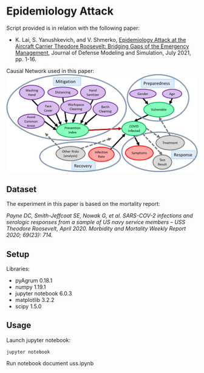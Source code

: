 # Epidemiology Attack

Script provided is in relation with the following paper:

- K. Lai, S. Yanushkevich, and V. Shmerko, [Epidemiology Attack at the Aircraft Carrier Theodore Roosevelt: Bridging Gaps of the Emergency Management](https://journals.sagepub.com/doi/10.1177/15485129211028659), Journal of Defense Modeling and Simulation, July 2021, pp. 1-16.

Causal Network used in this paper:
![](bn.png)

## Dataset
The experiment in this paper is based on the mortality report:
 
*Payne DC, Smith-Jeffcoat SE, Nowak G, et al. SARS-COV-2 infections and serologic responses from a sample of US navy service members – USS Theodore Roosevelt, April 2020. Morbidity and Mortality Weekly Report 2020; 69(23): 714.*

## Setup
Libraries:
- pyAgrum 0.18.1
- numpy 1.19.1
- jupyter notebook 6.0.3 
- matplotlib 3.2.2
- scipy 1.5.0

## Usage
Launch jupyter notebook:
```
jupyter notebook 
```

Run notebook document uss.ipynb
